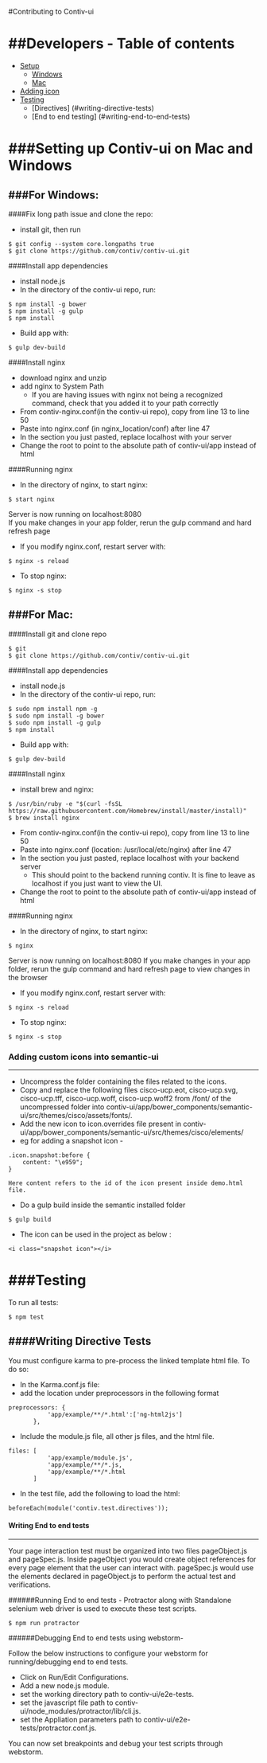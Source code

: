 #Contributing to Contiv-ui



##Developers - Table of contents
=================

  * [Setup](#setting-up-contiv-ui-on-mac-and-windows)
    * [Windows](#for-windows)
    * [Mac](#for-mac)
  * [Adding icon](#adding-custom-icons-into-semantic-ui)
  * [Testing](#testing)
    * [Directives] (#writing-directive-tests)
    * [End to end testing] (#writing-end-to-end-tests)


###Setting up Contiv-ui on Mac and Windows
==========================================
###For Windows:
---------------
####Fix long path issue and clone the repo:
* install git, then run
```
$ git config --system core.longpaths true
$ git clone https://github.com/contiv/contiv-ui.git
```

####Install app dependencies
* install node.js
* In the directory of the contiv-ui repo, run:
```
$ npm install -g bower 
$ npm install -g gulp
$ npm install
```
* Build app with:
```
$ gulp dev-build
```

####Install nginx
* download nginx and unzip
* add nginx to System Path
  * If you are having issues with nginx not being a recognized command, check that you added it to your path correctly
* From contiv-nginx.conf(in the contiv-ui repo), copy from line 13 to line 50
* Paste into nginx.conf (in nginx_location/conf) after line 47
* In the section you just pasted, replace localhost with your server
* Change the root to point to the absolute path of contiv-ui/app instead of html

####Running nginx
* In the directory of nginx, to start nginx:
```
$ start nginx
```
Server is now running on localhost:8080  
If you make changes in your app folder, rerun the gulp command and hard refresh page  

* If you modify nginx.conf, restart server with:
```
$ nginx -s reload
```
* To stop nginx:
```
$ nginx -s stop
```

###For Mac:
-----------
####Install git and clone repo
```
$ git
$ git clone https://github.com/contiv/contiv-ui.git
```
####Install app dependencies
* install node.js
* In the directory of the contiv-ui repo, run:
```
$ sudo npm install npm -g
$ sudo npm install -g bower 
$ sudo npm install -g gulp
$ npm install
```
* Build app with:
```
$ gulp dev-build
```
####Install nginx
* install brew and nginx:
```
$ /usr/bin/ruby -e "$(curl -fsSL https://raw.githubusercontent.com/Homebrew/install/master/install)" 
$ brew install nginx
```
* From contiv-nginx.conf(in the contiv-ui repo), copy from line 13 to line 50
* Paste into nginx.conf (location: /usr/local/etc/nginx) after line 47
* In the section you just pasted, replace localhost with your backend server
  * This should point to the backend running contiv. It is fine to leave as localhost if you just want to view the UI.
* Change the root to point to the absolute path of contiv-ui/app instead of html

####Running nginx
* In the directory of nginx, to start nginx:
```
$ nginx
```
Server is now running on localhost:8080 
If you make changes in your app folder, rerun the gulp command and hard refresh page to view changes in the browser

* If you modify nginx.conf, restart server with:
```
$ nginx -s reload
```
* To stop nginx:
```
$ nginx -s stop
```

### Adding custom icons into semantic-ui
----------------------------------------

* Uncompress the folder containing the files related to the icons.
* Copy and replace the following files cisco-ucp.eot, cisco-ucp.svg, cisco-ucp.tff, cisco-ucp.woff, cisco-ucp.woff2 from /font/ of the uncompressed folder into contiv-ui/app/bower_components/semantic-ui/src/themes/cisco/assets/fonts/.
* Add the new icon to icon.overrides file present in contiv-ui/app/bower_components/semantic-ui/src/themes/cisco/elements/
* eg for adding a snapshot icon - 

```
.icon.snapshot:before {
    content: "\e959";
}

Here content refers to the id of the icon present inside demo.html file.

```
* Do a gulp build inside the semantic installed folder

```
$ gulp build
```

* The icon can be used in the project as below :

```
<i class="snapshot icon"></i>
```


###Testing
==========
To run all tests:
```
$ npm test
```

####Writing Directive Tests
---------------------------
You must configure karma to pre-process the linked template html file. To do so:
* In the Karma.conf.js file:
 * add the location under preprocessors in the following format
 ```
 preprocessors: {
            'app/example/**/*.html':['ng-html2js']
        },
 ```
 * Include the module.js file, all other js files, and the html file.
 ```
 files: [
            'app/example/module.js',
            'app/example/**/*.js,
            'app/example/**/*.html
        ]
 ```
* In the test file, add the following to load the html:
 ```
 beforeEach(module('contiv.test.directives'));
 ```
 
#### Writing End to end tests
----------------------------
Your page interaction test must be organized into two files pageObject.js and pageSpec.js.
Inside pageObject you would create object references for every page element that the user can interact with. pageSpec.js would use the elements declared in pageObject.js to perform the actual test and verifications. 

######Running End to end tests -
Protractor along with Standalone selenium web driver is used to execute these test scripts.

```
$ npm run protractor
```

######Debugging End to end tests using webstorm- 

Follow the below instructions to configure your webstorm for running/debugging end to end tests.

* Click on Run/Edit	Configurations.
* Add a new node.js module.
* set the working directory path to contiv-ui/e2e-tests.
* set the javascript file path to contiv-ui/node_modules/protractor/lib/cli.js.
* set the Appliation parameters path to contiv-ui/e2e-tests/protractor.conf.js.

You can now set breakpoints and debug your test scripts through webstorm.




